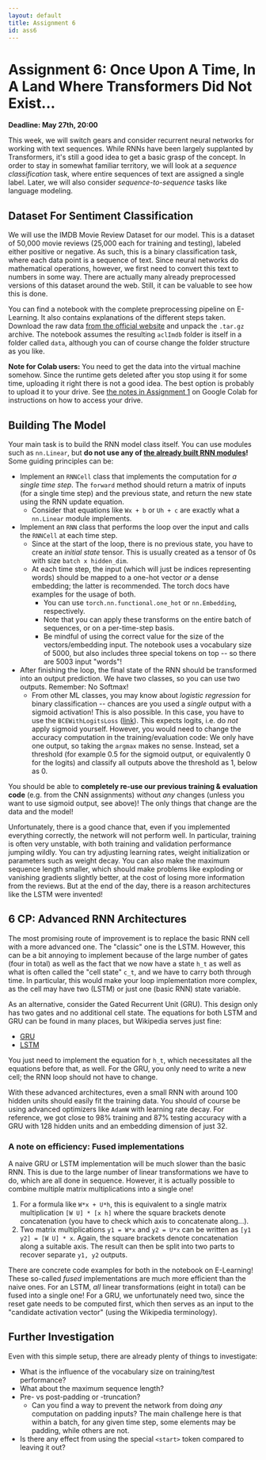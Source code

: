 ```yaml
---
layout: default
title: Assignment 6
id: ass6
---
```



# Assignment 6: Once Upon A Time, In A Land Where Transformers Did Not Exist...
**Deadline: May 27th, 20:00**

This week, we will switch gears and consider recurrent neural networks for working with text sequences. 
While RNNs have been largely supplanted by Transformers, it's still a good idea to get a basic grasp of the concept.
In order to stay in somewhat familiar territory, we will look at a _sequence classification_ task, where entire sequences
of text are assigned a single label.
Later, we will also consider _sequence-to-sequence_ tasks like language modeling.


## Dataset For Sentiment Classification

We will use the IMDB Movie Review Dataset for our model.
This is a dataset of 50,000 movie reviews (25,000 each for training and testing), labeled either positive or negative.
As such, this is a binary classification task, where each data point is a sequence of text.
Since neural networks do mathematical operations, however, we first need to convert this text to numbers in some way.
There are actually many already preprocessed versions of this dataset around the web.
Still, it can be valuable to see how this is done.

You can find a notebook with the complete preprocessing pipeline on E-Learning.
It also contains explanations of the different steps taken.
Download the raw data [from the official website](https://ai.stanford.edu/~amaas/data/sentiment/) and unpack the
`.tar.gz` archive. 
The notebook assumes the resulting `aclImdb` folder is itself in a folder called `data`, although you can of course change
the folder structure as you like.

**Note for Colab users:** You need to get the data into the virtual machine somehow.
Since the runtime gets deleted after you stop using it for some time, uploading it right there is not a good idea.
The best option is probably to upload it to your drive.
See [the notes in Assignment 1](https://ovgu-ailab.github.io/idl2025/assignment1.html) on Google Colab for instructions
on how to access your drive.


## Building The Model

Your main task is to build the RNN model class itself.
You can use modules such as `nn.Linear`, but **do not use any of 
[the already built RNN modules](https://docs.pytorch.org/docs/stable/nn.html#recurrent-layers)!**
Some guiding principles can be:

- Implement an `RNNCell` class that implements the computation for _a single time step_.
The `forward` method should return a matrix of inputs (for a single time step) and the previous state, and return the new
state using the RNN update equation.
  - Consider that equations like `Wx + b` or `Uh + c` are exactly what a `nn.Linear` module implements.
- Implement an `RNN` class that performs the loop over the input  and calls the `RNNCell` at each time step.
  - Since at the start of the loop, there is no previous state, you have to create an _initial state_ tensor.
  This is usually created as a tensor of 0s with size `batch x hidden_dim`.
  - At each time step, the input (which will just be indices representing words) should be mapped to a one-hot vector 
  _or_ a dense embedding; the latter is recommended.
  The torch docs have examples for the usage of both.
    - You can use `torch.nn.functional.one_hot` or `nn.Embedding`, respectively.
    - Note that you can apply these transforms on the entire batch of sequences, or on a per-time-step basis.
    - Be mindful of using the correct value for the size of the vectors/embedding input.
    The notebook uses a vocabulary size of 5000, but also includes three special tokens on top -- so there are 5003
    input "words"!
- After finishing the loop, the final state of the RNN should be transformed into an output prediction.
We have two classes, so you can use two outputs.
Remember: No Softmax!
  - From other ML classes, you may know about _logistic regression_ for binary classification -- chances are you used
  a _single_ output with a sigmoid activation!
  This is also possible. In this case, you have to use the `BCEWithLogitsLoss` 
  ([link](https://docs.pytorch.org/docs/stable/generated/torch.nn.BCEWithLogitsLoss.html)).
  This expects logits, i.e. do _not_ apply sigmoid yourself.
  However, you would need to change the accuracy computation in the training/evaluation code:
  We only have one output, so taking the `argmax` makes no sense.
  Instead, set a threshold (for example 0.5 for the sigmoid output, or equivalently 0 for the logits) and classify all
  outputs above the threshold as 1, below as 0.

You should be able to **completely re-use our previous training & evaluation code** (e.g. from the CNN assignments)
without _any_ changes (unless you want to use sigmoid output, see above)! 
The only things that change are the data and the model!

Unfortunately, there is a good chance that, even if you implemented everything correctly, the network will not perform
well.
In particular, training is often very unstable, with both training and validation performance jumping wildly.
You can try adjusting learning rates, weight initialization or parameters such as weight decay.
You can also make the maximum sequence length smaller, which should make problems like exploding or vanishing gradients
slightly better, at the cost of losing more information from the reviews.
But at the end of the day, there is a reason architectures like the LSTM were invented!


## 6 CP: Advanced RNN Architectures

The most promising route of improvement is to replace the basic RNN cell with a more advanced one.
The "classic" one is the LSTM.
However, this can be a bit annoying to implement because of the large number of gates (four in total) as well as the
fact that we now have a state `h_t` as well as what is often called the "cell state" `c_t`, and we have to carry both
through time.
In particular, this would make your loop implementation more complex, as the cell may have two (LSTM) or just one 
(basic RNN) state variable.

As an alternative, consider the Gated Recurrent Unit (GRU).
This design only has two gates and no additional cell state.
The equations for both LSTM and GRU can be found in many places, but Wikipedia serves just fine:
- [GRU](https://en.wikipedia.org/wiki/Gated_recurrent_unit)
- [LSTM](https://en.wikipedia.org/wiki/Long_short-term_memory)

You just need to implement the equation for `h_t`, which necessitates all the equations before that, as well.
For the GRU, you only need to write a new cell; the RNN loop should not have to change.

With these advanced architectures, even a small RNN with around 100 hidden units should easily fit the training data.
You should of course be using advanced optimizers like `AdamW` with learning rate decay.
For reference, we got close to 98% training and 87% testing accuracy with a GRU with 128 hidden units and an embedding
dimension of just 32.

### A note on efficiency: Fused implementations
A naive GRU or LSTM implementation will be much slower than the basic RNN.
This is due to the large number of linear transformations we have to do, which are all done in sequence.
However, it is actually possible to combine multiple matrix multiplications into a single one!
1. For a formula like `W*x + U*h`, this is equivalent to a single matrix multiplication `[W U] * [x h]` where the square
brackets denote concatenation (you have to check which axis to concatenate along...).
2. Two matrix multiplications `y1 = W*x` and `y2 = U*x` can be written as `[y1 y2] = [W U] * x`. 
Again, the square brackets denote concatenation along a suitable axis.
The result can then be split into two parts to recover separate `y1, y2` outputs.

There are concrete code examples for both in the notebook on E-Learning!
These so-called _fused_ implementations are much more efficient than the naive ones.
For an LSTM, _all_ linear transformations (eight in total) can be fused into a single one!
For a GRU, we unfortunately need two, since the reset gate needs to be computed first, which then serves as an input to
the "candidate activation vector" (using the Wikipedia terminology).


## Further Investigation

Even with this simple setup, there are already plenty of things to investigate:

- What is the influence of the vocabulary size on training/test performance?
- What about the maximum sequence length?
- Pre- vs post-padding or -truncation?
  - Can you find a way to prevent the network from doing _any_ computation on padding inputs? 
  The main challenge here is that within a batch, for any given time step, some elements may be padding, while others
  are not.
- Is there any effect from using the special `<start>` token compared to leaving it out?
